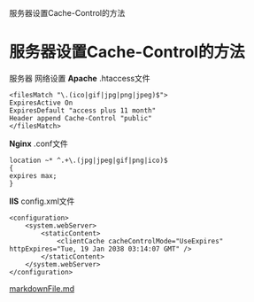 服务器设置Cache-Control的方法

# 服务器设置Cache-Control的方法

服务器
网络设置
**Apache**
.htaccess文件

	<filesMatch "\.(ico|gif|jpg|png|jpeg)$">
	ExpiresActive On
	ExpiresDefault "access plus 11 month"
	Header append Cache-Control "public"
	</filesMatch>

**Nginx**
.conf文件

	location ~* ^.+\.(jpg|jpeg|gif|png|ico)$
	{
	expires max;
	}

**IIS**
config.xml文件

	<configuration>
	    <system.webServer>
	        <staticContent>
	            <clientCache cacheControlMode="UseExpires" httpExpires="Tue, 19 Jan 2038 03:14:07 GMT" />
	        </staticContent>
	    </system.webServer>
	</configuration>

[markdownFile.md](../_resources/5423bca7a13522a0b1913aac5d7b31c8.bin)